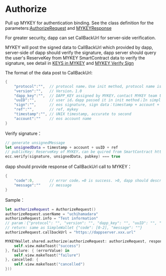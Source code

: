 # Authorize

Pull up MYKEY for authentication binding. See the class definition for the parameters:[AuthorizeRequest]() and [MYKEYResponse]()

For greater security, dapp can set CallBackUrl for server-side verification.

MYKEY will post the signed data to CallBackUrl which provided by dapp, server-side of dapp should verify the signature, dapp server should query the user's ReserveKey from MYKEY SmartContract data to verify the signature, see detail in [KEYS in MYKEY]() and [MYKEY Verify Sign]()

The format of the data post to CallBackUrl:

```swift
{
    "protocol":"",  // protocol name，Use init method, protocol name is 'MYKEY', use initSimple to init, protocol name is 'MYKEYSimple'
    "version":"",   // Version，1.0
    "dapp_key":"",  // DAPP_KEY assigned by MYKEY，contact MYKEY team to apply. In simple mode, it is null
    "uuID":"",      // user id，dapp passed it in init method；In simple mode, it is device id
    "sign":"",      // eos signature, sign data：timestamp + account + uuID + ref
    "ref":"",       // ref, mykey
    "timestamp":"", // UNIX timestamp, accurate to second
    "account":""    // eos account name
}
```

Verify signature：

```swift
// generate unsignedMessage
let unsignedData = timestamp + account + uuID + ref
// publicKey: ReserveKey of MYKEY，can be quired from SmartContract https://github.com/mykeylab/Documentation/blob/master/English/MYKEY%20on%20EOSIO.md#keys-in-table-keydata
ecc.verify(signature, unsignedData, pubkey) === true
```

dapp should provide response of CallBackUrl call to MYKEY：

```swift
{
    "code":0,       // error code，=0 is success. >0, dapp should describe error in message.
    "message":""    // message
}
```

Sample：

```swift
let authorizeRequest = AuthorizeRequest()
authorizeRequest.userName = "uchihamadara"
authorizeRequest.info = "Test information"
// param：{"protocol": "", "version": "", "dapp_key": "", "uuID": "", "public_key": "", "sign": "", "ref": "", "timestamp": "", "account": ""}
// return: same as SimpleWallet {"code": [0-2], "message": ""}
authorizeRequest.callbackUrl = "https://dappserver.xxx.url"

MYKEYWallet.shared.authorize(authorizeRequest: authorizeRequest, response: MYKEYResponse.init(success: { (response) in
    self.view.makeToast("success")
}, failure: { (errorValue) in
    self.view.makeToast("failure")
}, cancelled: {
    self.view.makeToast("cancelled")
}))
```

